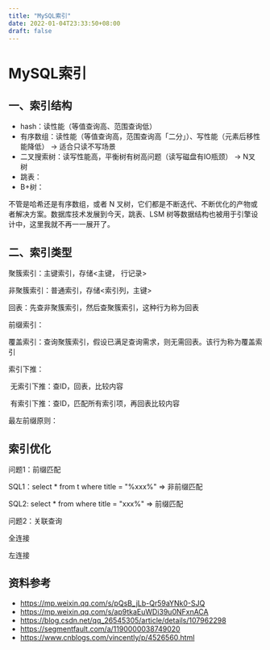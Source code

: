 ```yaml
---
title: "MySQL索引"
date: 2022-01-04T23:33:50+08:00
draft: false
---
```


# MySQL索引

## 一、索引结构

- hash：读性能（等值查询高、范围查询低）
- 有序数组：读性能（等值查询高，范围查询高「二分」）、写性能（元素后移性能降低） -> 适合只读不写场景
- 二叉搜索树：读写性能高，平衡树有树高问题（读写磁盘有IO瓶颈） -> N叉树
- 跳表：
- B+树：



不管是哈希还是有序数组，或者 N 叉树，它们都是不断迭代、不断优化的产物或者解决方案。数据库技术发展到今天，跳表、LSM 树等数据结构也被用于引擎设计中，这里我就不再一一展开了。



## 二、索引类型

聚簇索引：主键索引，存储<主键， 行记录>

非聚簇索引：普通索引，存储<索引列，主键>

回表：先查非聚簇索引，然后查聚簇索引，这种行为称为回表

前缀索引：

覆盖索引：查询聚簇索引，假设已满足查询需求，则无需回表。该行为称为覆盖索引

索引下推：

​	无索引下推：查ID，回表，比较内容

​	有索引下推：查ID，匹配所有索引项，再回表比较内容

最左前缀原则：





## 索引优化

问题1：前缀匹配

SQL1：select * from t where title = "%xxx%"   =>  非前缀匹配

SQL2:  select * from where title = "xxx%"  => 前缀匹配



问题2：关联查询

全连接

左连接



## 资料参考

- https://mp.weixin.qq.com/s/pQsB_jLb-Qr59aYNk0-SJQ
- https://mp.weixin.qq.com/s/ap9tkaEuWDi39u0NFxnACA
- https://blog.csdn.net/qq_26545305/article/details/107962298
- https://segmentfault.com/a/1190000038749020
- https://www.cnblogs.com/vincently/p/4526560.html

